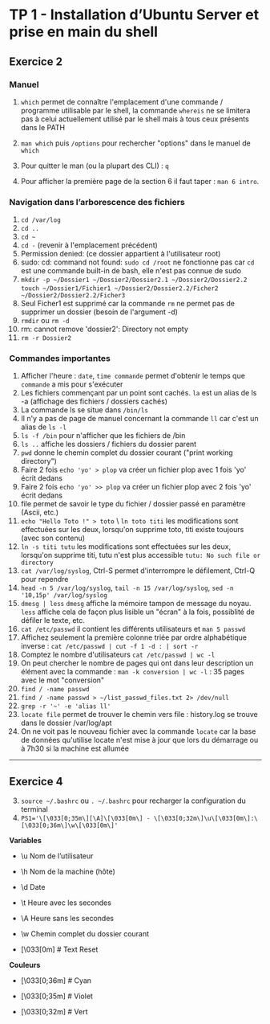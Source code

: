 # TP 1  - Installation d’Ubuntu Server et prise en main du shell

## Exercice 2

### Manuel

1. `which` permet de connaître l'emplacement d'une commande / programme utilisable par le shell, la commande `whereis` ne se limitera pas à celui actuellement utilisé par le shell mais à tous ceux présents dans le PATH

2. `man which` puis `/options` pour rechercher "options" dans le manuel de `which`

3. Pour quitter le man (ou la plupart des CLI) : `q` 

4. Pour afficher la première page de la section 6 il faut taper : `man 6 intro`.



### Navigation dans l’arborescence des fichiers

1. `cd /var/log`
2. `cd ..`
3. `cd ~`
4. `cd -` (revenir à l'emplacement précédent)
5. Permission denied: (ce dossier appartient à l'utilisateur root)
6. sudo: cd: command not found: `sudo cd /root` ne fonctionne pas car `cd` est une commande built-in de bash, elle n'est pas connue de sudo 
7. `mkdir -p ~/Dossier1 ~/Dossier2/Dossier2.1 ~/Dossier2/Dossier2.2` \
   `touch ~/Dossier1/Fichier1 ~/Dossier2/Dossier2.2/Ficher2 ~/Dossier2/Dossier2.2/Ficher3`
8. Seul Ficher1 est supprimé car la commande `rm` ne permet pas de supprimer un dossier (besoin de l'argument -d)
9. `rmdir` ou `rm -d`
10. rm: cannot remove 'dossier2': Directory not empty    
11. `rm -r Dossier2` 

### Commandes importantes

1. Afficher l'heure : `date`, `time commande` permet d'obtenir le temps que `commande` a mis pour s'exécuter
2. Les fichiers commençant par un point sont cachés. `la` est un alias de ls -a (affichage des fichiers / dossiers cachés)
3. La commande ls se situe dans `/bin/ls`
4. Il n'y a pas de page de manuel concernant la commande `ll` car c'est un alias de `ls -l`
5. `ls -f /bin` pour n'afficher que les fichiers de /bin
6. `ls ..` affiche les dossiers / fichiers du dossier parent
7. `pwd` donne le chemin complet du dossier courant ("print working directory")
8.  Faire 2 fois `echo 'yo' > plop` va créer un fichier plop avec 1 fois 'yo' écrit dedans
9.  Faire 2 fois `echo 'yo' >> plop` va créer un fichier plop avec 2 fois 'yo' écrit dedans 
10. file permet de savoir le type du fichier / dossier passé en paramètre (Ascii, etc.)
11. `echo "Hello Toto !" > toto` \ `ln toto titi` les modifications sont effectuées sur les deux, lorsqu'on supprime toto, titi existe toujours (avec son contenu)
12. `ln -s titi tutu` les modifications sont effectuées sur les deux, lorsqu'on supprime titi, tutu n'est plus accessible `tutu: No such file or directory`
13. `cat /var/log/syslog`, Ctrl-S permet d'interrompre le défilement, Ctrl-Q pour rependre
14. `head -n 5 /var/log/syslog`, `tail -n 15 /var/log/syslog`, `sed -n '10,15p' /var/log/syslog`
15.  `dmesg | less` `dmesg` affiche la mémoire tampon de message du noyau. `less` affiche cela de façon plus lisible un "écran" à la fois, possiblité de défiler le texte, etc.
16. `cat /etc/passwd` il contient les différents utilisateurs et `man 5 passwd`
17. Affichez seulement la première colonne triée par ordre alphabétique inverse :  `cat /etc/passwd | cut -f 1 -d : | sort -r`
18. Comptez le nombre d'utilisateurs `cat /etc/passwd | wc -l`
19. On peut chercher le nombre de pages qui ont dans leur description un élément avec la commande : `man -k conversion | wc -l` : 35 pages avec le mot "conversion"
20. `find / -name passwd`
21. `find / -name passwd > ~/list_passwd_files.txt 2> /dev/null`
22.  `grep -r '~' -e 'alias ll'`
23. `locate file` permet de trouver le chemin vers file : history.log se trouve dans le dossier /var/log/apt
24. On ne voit pas le nouveau fichier avec la commande `locate` car la base de données qu'utilise locate n'est mise à jour que lors du démarrage ou à 7h30 si la machine est allumée

---

## Exercice 4
3. `source ~/.bashrc` ou `. ~/.bashrc` pour recharger la configuration du terminal 
4. `PS1='\[\033[0;35m\][\A]\[\033[0m\] - \[\033[0;32m\]\u\[\033[0m\]:\[\033[0;36m\]\w\[\033[0m\]'`

**Variables** 

- \u Nom de l’utilisateur

- \h Nom de la machine (hôte)

- \d Date

- \t Heure avec les secondes

- \A Heure sans les secondes

- \w Chemin complet du dossier courant

- \[\033[0m\]    # Text Reset

**Couleurs** 
 
- \[\033[0;36m\]      # Cyan

- \[\033[0;35m\]      # Violet

- \[\033[0;32m\]      # Vert
